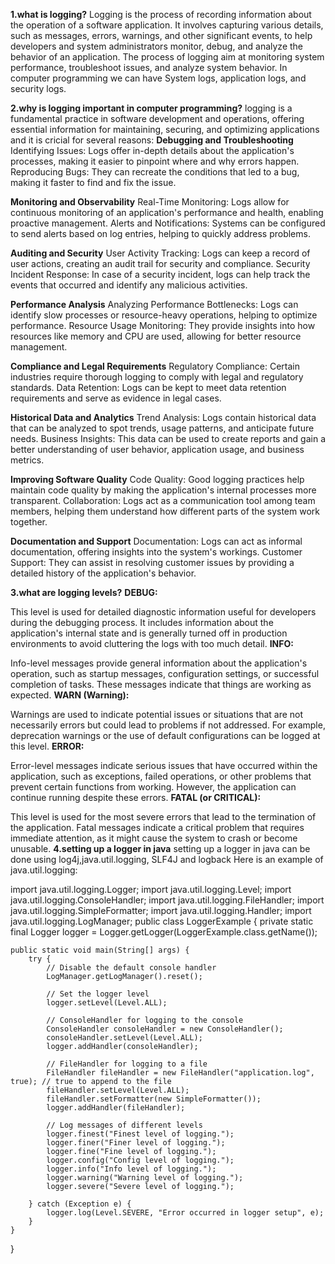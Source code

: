**1.what is logging?**
Logging is the process of recording information about the operation of a software application. It involves capturing various details, such as messages, errors, warnings, and other significant events, to help developers and system administrators monitor, debug, and analyze the behavior of an application.
The process of logging aim at  monitoring system performance, troubleshoot issues, and analyze system behavior.
In computer programming we can have System logs, application logs, and security logs.

**2.why is logging important in computer programming?**
logging is a fundamental practice in software development and operations, offering essential information for maintaining, securing, and optimizing applications and it is cricial for several reasons:
**Debugging and Troubleshooting**
Identifying Issues: Logs offer in-depth details about the application's processes, making it easier to pinpoint where and why errors happen.
Reproducing Bugs: They can recreate the conditions that led to a bug, making it faster to find and fix the issue.

**Monitoring and Observability**
Real-Time Monitoring: Logs allow for continuous monitoring of an application's performance and health, enabling proactive management.
Alerts and Notifications: Systems can be configured to send alerts based on log entries, helping to quickly address problems.

**Auditing and Security**
User Activity Tracking: Logs can keep a record of user actions, creating an audit trail for security and compliance.
Security Incident Response: In case of a security incident, logs can help track the events that occurred and identify any malicious activities.

**Performance Analysis**
Analyzing Performance Bottlenecks: Logs can identify slow processes or resource-heavy operations, helping to optimize performance.
Resource Usage Monitoring: They provide insights into how resources like memory and CPU are used, allowing for better resource management.

**Compliance and Legal Requirements**
Regulatory Compliance: Certain industries require thorough logging to comply with legal and regulatory standards.
Data Retention: Logs can be kept to meet data retention requirements and serve as evidence in legal cases.

**Historical Data and Analytics**
Trend Analysis: Logs contain historical data that can be analyzed to spot trends, usage patterns, and anticipate future needs.
Business Insights: This data can be used to create reports and gain a better understanding of user behavior, application usage, and business metrics.

**Improving Software Quality**
Code Quality: Good logging practices help maintain code quality by making the application's internal processes more transparent.
Collaboration: Logs act as a communication tool among team members, helping them understand how different parts of the system work together.

**Documentation and Support**
Documentation: Logs can act as informal documentation, offering insights into the system's workings.
Customer Support: They can assist in resolving customer issues by providing a detailed history of the application's behavior.

**3.what are logging levels?**
**DEBUG:**

This level is used for detailed diagnostic information useful for developers during the debugging process. It includes information about the application's internal state and is generally turned off in production environments to avoid cluttering the logs with too much detail.
**INFO:**

Info-level messages provide general information about the application's operation, such as startup messages, configuration settings, or successful completion of tasks. These messages indicate that things are working as expected.
**WARN (Warning):**

Warnings are used to indicate potential issues or situations that are not necessarily errors but could lead to problems if not addressed. For example, deprecation warnings or the use of default configurations can be logged at this level.
**ERROR:**

Error-level messages indicate serious issues that have occurred within the application, such as exceptions, failed operations, or other problems that prevent certain functions from working. However, the application can continue running despite these errors.
**FATAL (or CRITICAL):**

This level is used for the most severe errors that lead to the termination of the application. Fatal messages indicate a critical problem that requires immediate attention, as it might cause the system to crash or become unusable.
**4.setting up a logger in java**
setting up a logger in java can be done using log4j,java.util.logging, SLF4J  and logback
Here is an example of java.util.logging:


import java.util.logging.Logger;
import java.util.logging.Level;
import java.util.logging.ConsoleHandler;
import java.util.logging.FileHandler;
import java.util.logging.SimpleFormatter;
import java.util.logging.Handler;
import java.util.logging.LogManager;
public class LoggerExample {
 private static final Logger logger = Logger.getLogger(LoggerExample.class.getName());

    public static void main(String[] args) {
        try {
            // Disable the default console handler
            LogManager.getLogManager().reset();

            // Set the logger level
            logger.setLevel(Level.ALL);

            // ConsoleHandler for logging to the console
            ConsoleHandler consoleHandler = new ConsoleHandler();
            consoleHandler.setLevel(Level.ALL);
            logger.addHandler(consoleHandler);

            // FileHandler for logging to a file
            FileHandler fileHandler = new FileHandler("application.log", true); // true to append to the file
            fileHandler.setLevel(Level.ALL);
            fileHandler.setFormatter(new SimpleFormatter());
            logger.addHandler(fileHandler);

            // Log messages of different levels
            logger.finest("Finest level of logging.");
            logger.finer("Finer level of logging.");
            logger.fine("Fine level of logging.");
            logger.config("Config level of logging.");
            logger.info("Info level of logging.");
            logger.warning("Warning level of logging.");
            logger.severe("Severe level of logging.");

        } catch (Exception e) {
            logger.log(Level.SEVERE, "Error occurred in logger setup", e);
        }
    }
}


